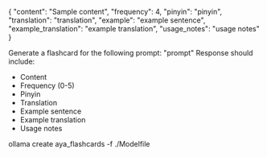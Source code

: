 {
  "content": "Sample content",
  "frequency": 4,
  "pinyin": "pinyin",
  "translation": "translation",
  "example": "example sentence",
  "example_translation": "example translation",
  "usage_notes": "usage notes"
}


Generate a flashcard for the following prompt: "prompt"
Response should include:
- Content
- Frequency (0-5)
- Pinyin
- Translation
- Example sentence
- Example translation
- Usage notes



ollama create aya_flashcards -f ./Modelfile
